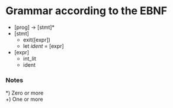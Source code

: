# Grammar according to the EBNF

- [prog] -> [stmt]*
- [stmt]
  - exit([expr])
  - let *ident* = [expr]
- [expr]
  - int_lit
  - ident
  
### Notes
*) Zero or more \
+) One or more
